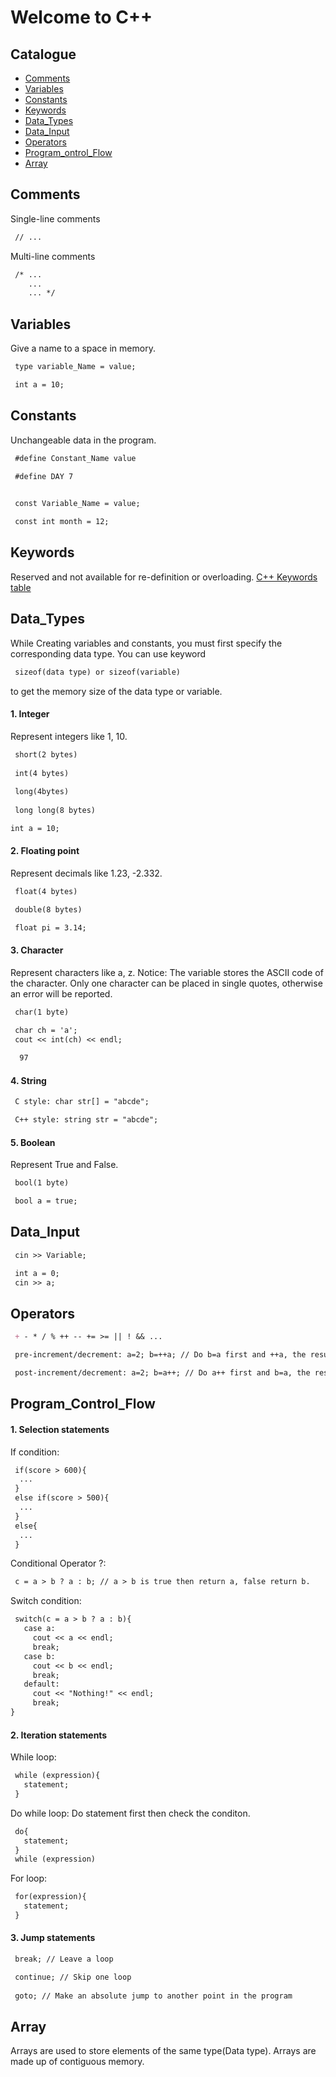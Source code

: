 # Welcome to C++

## Catalogue
- [Comments](#Comments)
- [Variables](#Variables)
- [Constants](#Constants)
- [Keywords](#Keywords)
- [Data_Types](#Data_Types)
- [Data_Input](#Data_Input)
- [Operators](#Operators)
- [Program_ontrol_Flow](#Program_Control_Flow)
- [Array](#Array)

## Comments
Single-line comments

```markdown
 // ...
```

Multi-line comments

```markdown
 /* ...
    ...
    ... */
```

## Variables
Give a name to a space in memory.

```markdown
 type variable_Name = value;

 int a = 10;
```

## Constants
Unchangeable data in the program.

```markdown
 #define Constant_Name value
 
 #define DAY 7
```

```markdown

 const Variable_Name = value;

 const int month = 12;
```
## Keywords
Reserved and not available for re-definition or overloading.
[C++ Keywords table](https://en.cppreference.com/w/cpp/keyword)

## Data_Types
While Creating variables and constants, you must first specify the corresponding data type. You can use keyword 
```markdown
 sizeof(data type) or sizeof(variable) 
``` 
to get the memory size of the data type or variable.

#### 1. Integer
Represent integers like 1, 10.
```markdown
 short(2 bytes)
 
 int(4 bytes)
 
 long(4bytes)
 
 long long(8 bytes)
```

```markdown
int a = 10;
```

#### 2. Floating point
Represent decimals like 1.23, -2.332.
```markdown
 float(4 bytes)

 double(8 bytes)
```

```markdown
 float pi = 3.14;
```

#### 3. Character
Represent characters like a, z. Notice: The variable stores the ASCII code of the character. Only one character can be placed in single quotes, otherwise an error will be reported.
```markdown
 char(1 byte)
```

```markdown
 char ch = 'a';
 cout << int(ch) << endl;
 
  97
```

#### 4. String
```markdown
 C style: char str[] = "abcde";
```

```markdown
 C++ style: string str = "abcde";
```

#### 5. Boolean
Represent True and False.

```markdown
 bool(1 byte) 
```

```markdown
 bool a = true;
```

## Data_Input
```markdown
 cin >> Variable;
```

```markdown
 int a = 0;
 cin >> a;
```

## Operators
```markdown
 + - * / % ++ -- += >= || ! && ...
```

```markdown
 pre-increment/decrement: a=2; b=++a; // Do b=a first and ++a, the result is a=3; b=3;
```

```markdown
 post-increment/decrement: a=2; b=a++; // Do a++ first and b=a, the result is a=3; b=2;
```

## Program_Control_Flow

#### 1. Selection statements

If condition:
```markdown
 if(score > 600){
  ...
 }
 else if(score > 500){
  ...
 }
 else{
  ...
 }
```

Conditional Operator ?:
```markdown
 c = a > b ? a : b; // a > b is true then return a, false return b.
```

Switch condition:
```markdown
 switch(c = a > b ? a : b){
   case a: 
     cout << a << endl;
     break;   
   case b: 
     cout << b << endl;
     break;
   default:
     cout << "Nothing!" << endl;
     break;
}
```

#### 2. Iteration statements

While loop:
```markdown
 while (expression){
   statement;
 } 
```

Do while loop:
Do statement first then check the conditon.
```markdown
 do{
   statement;
 }
 while (expression)
```

For loop:
```markdown
 for(expression){
   statement;
 }
```

#### 3. Jump statements
```markdown
 break; // Leave a loop

 continue; // Skip one loop
 
 goto; // Make an absolute jump to another point in the program
```

## Array
Arrays are used to store elements of the same type(Data type). Arrays are made up of contiguous memory.

